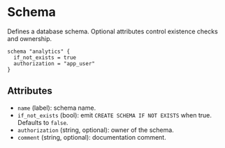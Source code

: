 # Schema

Defines a database schema. Optional attributes control existence checks and ownership.

```hcl
schema "analytics" {
  if_not_exists = true
  authorization = "app_user"
}
```

## Attributes
- `name` (label): schema name.
- `if_not_exists` (bool): emit `CREATE SCHEMA IF NOT EXISTS` when true. Defaults to `false`.
- `authorization` (string, optional): owner of the schema.
- `comment` (string, optional): documentation comment.
